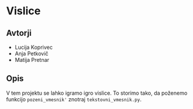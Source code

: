 # Vislice

## Avtorji 

* Lucija Koprivec
* Anja Petkovič
* Matija Pretnar

## Opis

V tem projektu se lahko igramo igro vislice.
To storimo tako, da poženemo funkcijo `pozeni_vmesnik'` znotraj `tekstovni_vmesnik.py`. 
